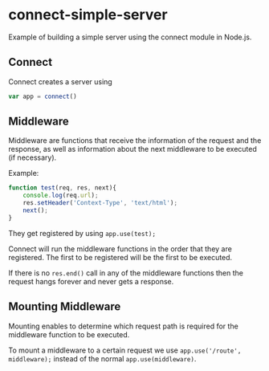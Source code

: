 # connect-simple-server

Example of building a simple server using the connect module in Node.js.

## Connect
Connect creates a server using
```javascript
var app = connect()
```

## Middleware
Middleware are functions that receive the information of the request and the response, as well as information about the next middleware to be executed (if necessary).

Example:
```javascript
function test(req, res, next){
    console.log(req.url);
    res.setHeader('Context-Type', 'text/html');
    next();
}
```

They get registered by using `app.use(test);`

Connect will run the middleware functions in the order that they are registered. The first to be registered will be the first to be executed. 

If there is no `res.end()` call in any of the middleware functions then the request hangs forever and never gets a response.

## Mounting Middleware
Mounting enables to determine which request path is required for the middleware function to be executed.

To mount a middleware to a certain request we use `app.use('/route', middleware);` instead of the normal `app.use(middleware)`.